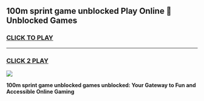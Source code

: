 
## 100m sprint game unblocked Play Online 👋 Unblocked Games
<h3>
<a href="https://premium.freeplayer.one?title=100m_sprint_game_unblocked&ref=19F">CLICK TO PLAY</a></h3>
<hr>

<h3>
<a href="https://premium.freeplayer.one?title=100m_sprint_game_unblocked&ref=19F">CLICK 2 PLAY</a>
  
</h3>

<a href="https://premium.freeplayer.one?title=100m_sprint_game_unblocked&ref=19F"><img src="https://clearcache.store/games.png"></a>


**100m sprint game unblocked games unblocked: Your Gateway to Fun and Accessible Online Gaming**

